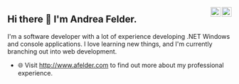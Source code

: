 <a href="https://twitter.com/AndreaLFelder" target="_blank" rel="nofollow"><img align="right" alt="Andrea's Twitter" width="22px" src="https://cdn.jsdelivr.net/npm/simple-icons@v3/icons/twitter.svg" /></a><a href="https://www.linkedin.com/in/andreafelder" target="_blank" rel="nofollow"><img align="right" alt="Andrea's LinkedIn" width="22px" src="https://cdn.jsdelivr.net/npm/simple-icons@v3/icons/linkedin.svg" /></a>

## Hi there 👋 I'm Andrea Felder. 

I'm a software developer with a lot of experience developing .NET Windows and console applications. I love learning new things, and I'm currently branching out into web development.

<!--
**aggiemav/aggiemav** is a ✨ _special_ ✨ repository because its `README.md` (this file) appears on your GitHub profile.

Here are some ideas to get you started:

- 🔭 I’m currently working on ...
- 🌱 I’m currently learning ...
- 👯 I’m looking to collaborate on ...
- 🤔 I’m looking for help with ...
- 💬 Ask me about ...
- 📫 How to reach me: ...
- 😄 Pronouns: ...
- ⚡ Fun fact: ...
-->

- :globe_with_meridians: Visit http://www.afelder.com to find out more about my professional experience.
